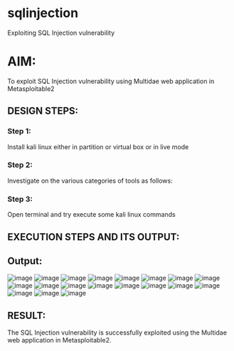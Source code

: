 # sqlinjection
Exploiting SQL Injection vulnerability

# AIM:
To exploit SQL Injection vulnerability using Multidae web application in Metasploitable2

## DESIGN STEPS:

### Step 1:

Install kali linux either in partition or virtual box or in live mode


### Step 2:

Investigate on the various categories of tools as follows:

### Step 3:

Open terminal and try execute some kali linux commands

## EXECUTION STEPS AND ITS OUTPUT:
## Output:
![image](https://github.com/user-attachments/assets/4f32e7f0-f871-4151-9747-bb7f6a8d0f33)
![image](https://github.com/user-attachments/assets/62319cbf-e394-40e4-b060-2edbac3f62f8)
![image](https://github.com/user-attachments/assets/54d1c334-b2e0-4637-a051-832e2f75754e)
![image](https://github.com/user-attachments/assets/b82df448-0501-4e93-a075-48196f4678a8)
![image](https://github.com/user-attachments/assets/58d65e86-7092-4578-83a8-453009fc942b)
![image](https://github.com/user-attachments/assets/04e2412b-e702-424b-9380-5d750783f757)
![image](https://github.com/user-attachments/assets/2e881dec-671d-4032-a5a4-b12c71021abf)
![image](https://github.com/user-attachments/assets/620dd09b-cd18-4a71-89f3-c1a21e65b409)
![image](https://github.com/user-attachments/assets/74b034ea-b26e-40bf-82f3-00eacf8c916e)
![image](https://github.com/user-attachments/assets/382b9a43-78a5-4b27-b834-624a69c84d40)
![image](https://github.com/user-attachments/assets/425577b3-869f-4b92-b517-374ddbd07f50)
![image](https://github.com/user-attachments/assets/30514c8e-2a00-4b54-984f-6c49a176868f)
![image](https://github.com/user-attachments/assets/2e6706df-45ca-4d0b-a4de-b112afcab78c)
![image](https://github.com/user-attachments/assets/f8fc23ad-ab83-4f1c-bc94-24a4c068b306)
![image](https://github.com/user-attachments/assets/e4642b3a-7706-4a64-9c7b-730e29427403)
![image](https://github.com/user-attachments/assets/9b3b09d8-e399-4f2b-be50-a235e74dfc3d)
![image](https://github.com/user-attachments/assets/01af5e88-9ace-47a6-a527-4b1becadfdd3)
![image](https://github.com/user-attachments/assets/ec222785-21c3-4eeb-a020-84459ed896c8)
![image](https://github.com/user-attachments/assets/56e3b0e2-c00f-480b-b066-505ab9eaed64)




## RESULT:
The SQL Injection vulnerability is successfully exploited using the Multidae web application in Metasploitable2.
